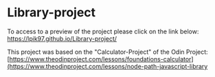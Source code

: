 # Library-project

To access to a preview of the project please click on the link below: https://lpik97.github.io/Library-project/

This project was based on the "Calculator-Project" of the Odin Project: [https://www.theodinproject.com/lessons/foundations-calculator](https://www.theodinproject.com/lessons/node-path-javascript-library
